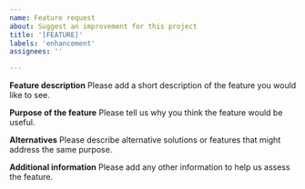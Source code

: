 ```yaml
---
name: Feature request
about: Suggest an improvement for this project
title: '[FEATURE]'
labels: 'enhancement'
assignees: ''

---
```


**Feature description**
Please add a short description of the feature you would like to see.

**Purpose of the feature**
Please tell us why you think the feature would be useful.

**Alternatives**
Please describe alternative solutions or features that might address the same purpose.

**Additional information**
Please add any other information to help us assess the feature.
